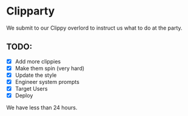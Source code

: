 # Clipparty

We submit to our Clippy overlord to instruct us what to do at the party.

## TODO:
- [x] Add more clippies
- [x] Make them spin (very hard)
- [x] Update the style
- [x] Engineer system prompts
- [x] Target Users
- [X] Deploy

We have less than 24 hours.
